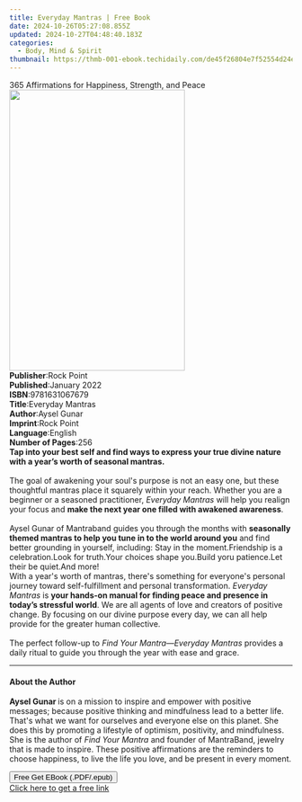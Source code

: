 ```yaml
---
title: Everyday Mantras | Free Book
date: 2024-10-26T05:27:08.855Z
updated: 2024-10-27T04:48:40.183Z
categories:
  - Body, Mind & Spirit
thumbnail: https://thmb-001-ebook.techidaily.com/de45f26804e7f52554d24ea6afe109852e45c8ebbdee11d043838756d1acf9e9.jpg
---
```

<main id="book-container">
  <div class="flex flex-col">
    <div class="book-brief flex-1 py-6 px-4 sm:p-6 md:py-10 md:px-8">
      <!-- brief-->
      <div class="book-brief-main">
        365 Affirmations for Happiness, Strength, and Peace
      </div>
    </div>
    <div
      class="book-meta-info flex-1 grid gap-4 col-start-1 col-end-3 row-start-1 sm:mb-6 sm:grid-cols-4 lg:gap-6 lg:col-start-2 lg:row-end-6 lg:row-span-6 lg:mb-0"
    >
      <div
        class="book-meta-info-left place-content-center mt-4 p-4 text-sm leading-6 col-start-2 col-span-2 dark:text-slate-400"
      >
        <img
          class="w-full h-500 object-cover rounded-lg sm:h-255 sm:col-span-2 lg:col-span-full"
          src="https://img-001-ebook.techidaily.com/a00096d2422df9f461f4e5a40cf8fd5d4ea1eb5db0aa768268220a82b2b8f761.jpg"
          alt=""
          width="312"
          height="500"
        />
      </div>
      <div
        class="book-meta-info-right mt-2 col-start-1 row-start-2 col-span-3 self-center"
      >
        <!-- meta data  -->
        <div class="flex flex-col px-4 md:px-8">
          <div class="flex-1">
            <strong>Publisher</strong>:<span class="px-2">Rock Point</span>
          </div>
          <div class="flex-1">
            <strong>Published</strong>:<span class="px-2">January 2022</span>
          </div>
          <div class="flex-1">
            <strong>ISBN</strong>:<span class="px-2">9781631067679</span>
          </div>
          <div class="flex-1">
            <strong>Title</strong>:<span class="px-2">Everyday Mantras</span>
          </div>
          <div class="flex-1">
            <strong>Author</strong>:<span class="px-2">Aysel Gunar</span>
          </div>
          <div class="flex-1">
            <strong>Imprint</strong>:<span class="px-2">Rock Point</span>
          </div>
          <div class="flex-1">
            <strong>Language</strong>:<span class="px-2">English</span>
          </div>
          <div class="flex-1">
            <strong>Number of Pages</strong>:<span class="px-2">256</span>
          </div>
        </div>
      </div>
    </div>
    <div class="book-description flex-1 py-6 px-4 sm:p-6 md:py-10 md:px-8">
      <div class="book-description-main">
        <div accordion-content="" id="description">
          <b
            >Tap into your best self and find ways to express your true divine
            nature with a year’s worth of seasonal mantras.</b
          ><br /><br />
          The goal of awakening your soul's purpose is not an easy one, but
          these thoughtful mantras place it squarely within your reach. Whether
          you are a beginner or a seasoned practitioner,
          <i>Everyday Mantras</i> will help you realign your focus and
          <b>make the next year one filled with awakened awareness</b
          >.<br /><br />
          Aysel Gunar of Mantraband guides you through the months with
          <b
            >seasonally themed mantras to help you tune in to the world around
            you</b
          >
          and find better grounding in yourself, including: Stay in the
          moment.Friendship is a celebration.Look for truth.Your choices shape
          you.Build yoru patience.Let their be quiet.And more!<br />
          With a year's worth of mantras, there's something for everyone's
          personal journey toward self-fulfillment and personal
          transformation.&nbsp;<i>Everyday Mantras</i> is
          <b
            >your hands-on manual for finding peace and presence in today’s
            stressful world</b
          >. We are all agents of love and creators of positive change. By
          focusing on our divine purpose every day, we can all help provide for
          the greater human collective.<i></i><br /><br />
          The perfect follow-up to <i>Find Your Mantra</i>—<i
            >Everyday Mantras</i
          >
          provides a daily ritual to guide you through the year with ease and
          grace.
        </div>
        <div class="accordion-fader"></div>
      </div>
    </div>
    <div class="book-excerpts flex-1 py-6 px-4 sm:p-6 md:py-10 md:px-8">
      <!-- excerpts-->
      <div class="book-excerpts-main">
        <hr />
        <h4 class="placeholder placeholder-heading">
          <span>About the Author</span>
        </h4>
        <p></p>
        <p>
          <b>Aysel Gunar </b>is on a mission to inspire and empower with
          positive messages; because positive thinking and mindfulness lead to a
          better life. That's what we want for ourselves and everyone else on
          this planet. She does this by promoting a lifestyle of optimism,
          positivity, and mindfulness. She is the author of
          <i>Find Your Mantra</i> and founder of MantraBand, jewelry that is
          made to inspire. These positive affirmations are the reminders to
          choose happiness, to live the life you love, and be present in every
          moment.
        </p>
        <p></p>
      </div>
    </div>
    <div
      class="book-about-author flex-1 py-6 px-4 sm:p-6 md:py-10 md:px-8"
    ></div>
    <div class="book-free-get flex-1 py-6 px-4 sm:p-6 md:py-10 md:px-8">
      <button
        id="btn-free-get"
        class="bg-blue-500 hover:bg-blue-700 text-white font-bold py-2 px-4 rounded"
      >
        Free Get EBook (.PDF/.epub)
      </button>
      <div id="countdown-display" class="px-2 text-lg mt-2"></div>
      <a
        id="free-link"
        class="hidden bg-blue-500 hover:bg-blue-700 text-white font-bold py-2 px-4 rounded"
        href="https://www.ebooks.com/en-us/book/210438134/everyday-mantras/aysel-gunar/"
        target="_blank"
        >Click here to get a free link</a
      >
    </div>
    <script>
      let countdownTime = 0;
      let countdownInterval = null;
      document
        .getElementById('btn-free-get')
        .addEventListener('click', startCountdown);
      function startCountdown() {
        countdownTime = new Date().getTime() + 60000 * 3;
        countdownInterval = setInterval(updateCountdown, 1000);
        document.getElementById('btn-free-get').disabled = true;
        document
          .getElementById('btn-free-get')
          .classList.add('bg-gray-500', 'cursor-not-allowed');
      }
      function updateCountdown() {
        let currentTime = new Date().getTime();
        let timeLeft = countdownTime - currentTime;
        let secondsLeft = Math.floor(timeLeft / 1000);
        document.getElementById('countdown-display').innerHTML =
          `Remaining time: ${secondsLeft} seconds.`;
        if (secondsLeft <= 0) {
          clearInterval(countdownInterval);
          document.getElementById('btn-free-get').classList.add('hidden');
          document.getElementById('free-link').classList.remove('hidden');
          document.getElementById('countdown-display').innerHTML = '';
        }
      }
    </script>
  </div>
</main>

<ins class="adsbygoogle"
      style="display:block"
      data-ad-client="ca-pub-7571918770474297"
      data-ad-slot="8358498916"
      data-ad-format="auto"
      data-full-width-responsive="true"></ins>
    